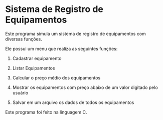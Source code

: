 # Sistema de Registro de Equipamentos

Este programa simula um sistema de registro de equipamentos com diversas funções.

Ele possui um menu que realiza as seguintes funções:

1. Cadastrar equipamento

2. Listar Equipamentos

3. Calcular o preço médio dos equipamentos

4. Mostrar os equipamentos com preço abaixo de um valor digitado pelo usuário

5. Salvar em um arquivo os dados de todos os equipamentos

Este programa foi feito na linguagem C.